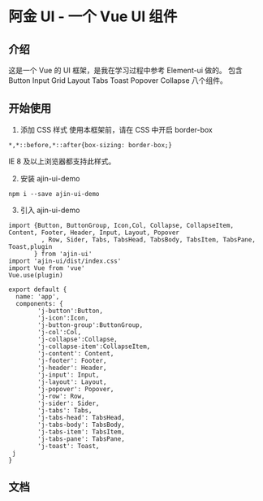 # 阿金 UI - 一个 Vue UI 组件

## 介绍

这是一个 Vue 的 UI 框架，是我在学习过程中参考 Element-ui 做的。
包含 Button Input Grid Layout Tabs Toast Popover Collapse 八个组件。

## 开始使用

1. 添加 CSS 样式
   使用本框架前，请在 CSS 中开启 border-box

```
*,*::before,*::after{box-sizing: border-box;}
```

IE 8 及以上浏览器都支持此样式。

2. 安装 ajin-ui-demo

```
npm i --save ajin-ui-demo
```

3. 引入 ajin-ui-demo

```
import {Button, ButtonGroup, Icon,Col, Collapse, CollapseItem, Content, Footer, Header, Input, Layout, Popover
         , Row, Sider, Tabs, TabsHead, TabsBody, TabsItem, TabsPane, Toast,plugin
       } from 'ajin-ui'
import 'ajin-ui/dist/index.css'
import Vue from 'vue'
Vue.use(plugin)

export default {
  name: 'app',
  components: {
        'j-button':Button,
        'j-icon':Icon,
        'j-button-group':ButtonGroup,
        'j-col':Col,
        'j-collapse':Collapse,
        'j-collapse-item':CollapseItem,
        'j-content': Content,
        'j-footer': Footer,
        'j-header': Header,
        'j-input': Input,
        'j-layout': Layout,
        'j-popover': Popover,
        'j-row': Row,
        'j-sider': Sider,
        'j-tabs': Tabs,
        'j-tabs-head': TabsHead,
        'j-tabs-body': TabsBody,
        'j-tabs-item': TabsItem,
        'j-tabs-pane': TabsPane,
        'j-toast': Toast,
 j
}

```

## 文档
